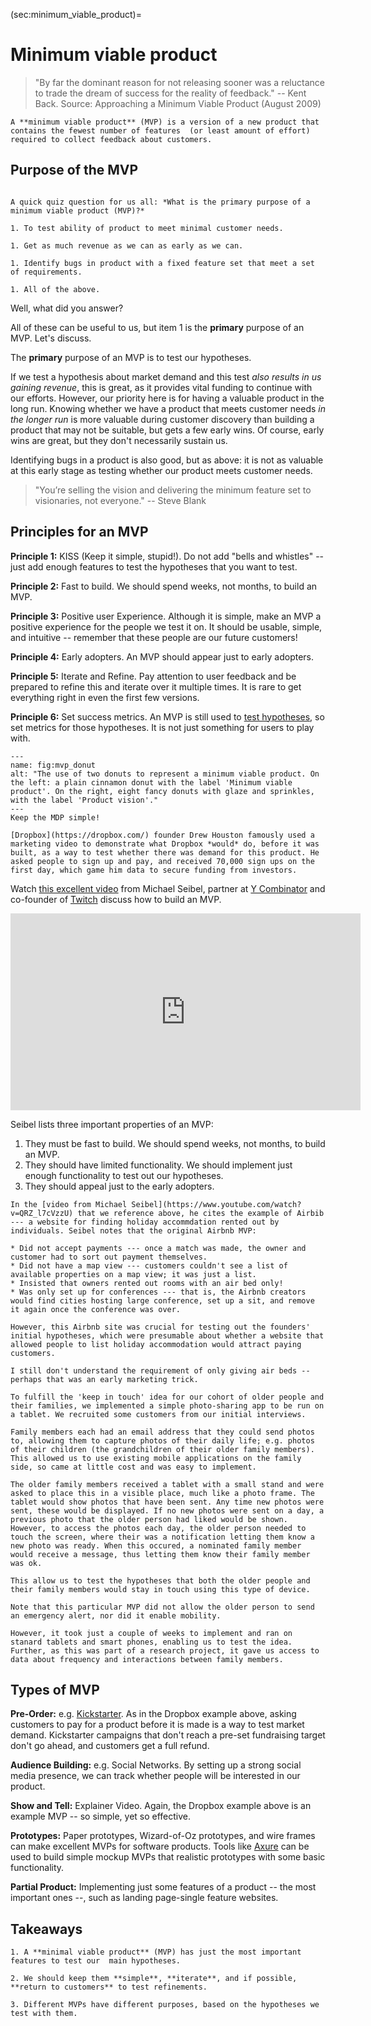 (sec:minimum_viable_product)=
# Minimum viable product 


> "By far the dominant reason for not releasing sooner was a reluctance to trade the dream of success for the reality of feedback." -- Kent Back. Source: Approaching a Minimum Viable Product (August 2009)

```{admonition} Definition -- Minimum viable product (MVP)
A **minimum viable product** (MVP) is a version of a new product that contains the fewest number of features  (or least amount of effort) required to collect feedback about customers.

```




## Purpose of the MVP

```{admonition} Quiz

A quick quiz question for us all: *What is the primary purpose of a minimum viable product (MVP)?* 

1. To test ability of product to meet minimal customer needs.

1. Get as much revenue as we can as early as we can.

1. Identify bugs in product with a fixed feature set that meet a set of requirements.

1. All of the above.
```

Well, what did you answer?

All of these can be useful to us, but item 1 is the **primary** purpose of an MVP. Let's discuss.

The **primary** purpose of an MVP is to test our hypotheses.

If we test a hypothesis about market demand and this test *also results in us gaining revenue*, this is great, as it provides vital funding to continue with our efforts. However, our priority here is for having a valuable product in the long run. Knowing whether we have a product that meets customer needs *in the longer run* is more valuable during customer discovery than building a product that may not be suitable, but gets a few early wins. Of course, early wins are great, but they don't necessarily sustain us.

Identifying bugs in a product is also good, but as above: it is not as valuable at this early stage as testing whether our product meets customer needs.


> "You’re selling the vision and delivering the minimum feature set to visionaries, not everyone." -- Steve Blank


## Principles for an MVP

**Principle 1:** KISS (Keep it simple, stupid!). Do not add "bells and whistles" -- just add enough features to test the hypotheses that you want to test.

**Principle 2:** Fast to build.  We should spend weeks, not months, to build an MVP.

**Principle 3:** Positive user Experience.  Although it is simple, make an MVP a positive experience for the people we test it on. It should be usable, simple, and intuitive -- remember that these people are our future customers!

**Principle 4:** Early adopters. An MVP should appear just to early adopters.

**Principle 5:** Iterate and Refine. Pay attention to user feedback and be prepared to refine this and iterate over it multiple times. It is rare to get everything right in even the first few versions.

**Principle 6:** Set success metrics. An MVP is still used to [test hypotheses](sec:experimentation), so set metrics for those hypotheses. It is not just something for users to play with.

```{figure} ./figs/mvp_donut.png
---
name: fig:mvp_donut
alt: "The use of two donuts to represent a minimum viable product. On the left: a plain cinnamon donut with the label 'Minimum viable product'. On the right, eight fancy donuts with glaze and sprinkles, with the label 'Product vision'."
---
Keep the MDP simple!
```

```{admonition} Example -- Dropbox
[Dropbox](https://dropbox.com/) founder Drew Houston famously used a marketing video to demonstrate what Dropbox *would* do, before it was built, as a way to test whether there was demand for this product. He asked people to sign up and pay, and received 70,000 sign ups on the first day, which game him data to secure funding from investors.
```

Watch [this excellent video](https://www.youtube.com/embed/QRZ_l7cVzzU?si=fR5R5_450jMKb618) from Michael Seibel, partner at [Y Combinator](https://www.ycombinator.com/) and co-founder of [Twitch](https://www.twitch.tv/) discuss how to build an MVP.

<iframe width="560" height="315" src="https://www.youtube.com/embed/QRZ_l7cVzzU?si=fR5R5_450jMKb618" title="YouTube video player" frameborder="0" allow="accelerometer; autoplay; clipboard-write; encrypted-media; gyroscope; picture-in-picture; web-share" referrerpolicy="strict-origin-when-cross-origin" allowfullscreen></iframe>

Seibel lists three important properties of an MVP:

1. They must be fast to build. We should spend weeks, not months, to build an MVP.
1. They should have limited functionality. We should implement just enough functionality to test out our hypotheses.
1. They should appeal just to the early adopters.

```{admonition} Example -- Airbnb
In the [video from Michael Seibel](https://www.youtube.com/watch?v=QRZ_l7cVzzU) that we reference above, he cites the example of Airbib --- a website for finding holiday accommdation rented out by individuals. Seibel notes that the original Airbnb MVP:

* Did not accept payments --- once a match was made, the owner and customer had to sort out payment themselves.
* Did not have a map view --- customers couldn't see a list of available properties on a map view; it was just a list.
* Insisted that owners rented out rooms with an air bed only!
* Was only set up for conferences --- that is, the Airbnb creators would find cities hosting large conference, set up a sit, and remove it again once the conference was over.

However, this Airbnb site was crucial for testing out the founders' initial hypotheses, which were presumable about whether a website that allowed people to list holiday accommodation would attract paying customers. 

I still don't understand the requirement of only giving air beds -- perhaps that was an early marketing trick.
```

```{admonition} Medical alert system -- In Touch
To fulfill the 'keep in touch' idea for our cohort of older people and their families, we implemented a simple photo-sharing app to be run on a tablet. We recruited some customers from our initial interviews.

Family members each had an email address that they could send photos to, allowing them to capture photos of their daily life; e.g. photos of their children (the grandchildren of their older family members). This allowed us to use existing mobile applications on the family side, so came at little cost and was easy to implement.

The older family members received a tablet with a small stand and were asked to place this in a visible place, much like a photo frame. The tablet would show photos that have been sent. Any time new photos were sent, these would be displayed. If no new photos were sent on a day, a previous photo that the older person had liked would be shown. However, to access the photos each day, the older person needed to touch the screen, where their was a notification letting them know a new photo was ready. When this occured, a nominated family member would receive a message, thus letting them know their family member was ok.

This allow us to test the hypotheses that both the older people and their family members would stay in touch using this type of device.

Note that this particular MVP did not allow the older person to send an emergency alert, nor did it enable mobility. 

However, it took just a couple of weeks to implement and ran on stanard tablets and smart phones, enabling us to test the idea. Further, as this was part of a research project, it gave us access to data about frequency and interactions between family members.
```

## Types of MVP

**Pre-Order:** e.g. [Kickstarter](https://www.kickstarter.com/). As in the Dropbox example above, asking customers to pay for a product before it is made is a way to test market demand. Kickstarter campaigns that don't reach a pre-set fundraising target don't go ahead, and customers get a full refund.

**Audience Building:** e.g. Social Networks. By setting up a strong social media presence, we can track whether people will be interested in our product.

**Show and Tell:** Explainer Video. Again, the Dropbox example above is an example MVP -- so simple, yet so effective.

**Prototypes:** Paper prototypes, Wizard-of-Oz prototypes, and wire frames can make excellent MVPs for software products. Tools like [Axure](https://www.axure.com/) can be used to build simple mockup MVPs that realistic prototypes with some basic functionality.

**Partial Product:** Implementing just some features of a product -- the most important ones --, such as landing page-single feature websites.


## Takeaways

```{admonition} Takeaways
1. A **minimal viable product** (MVP) has just the most important features to test our  main hypotheses.

2. We should keep them **simple**, **iterate**, and if possible, **return to customers** to test refinements. 

3. Different MVPs have different purposes, based on the hypotheses we test with them.
```         
